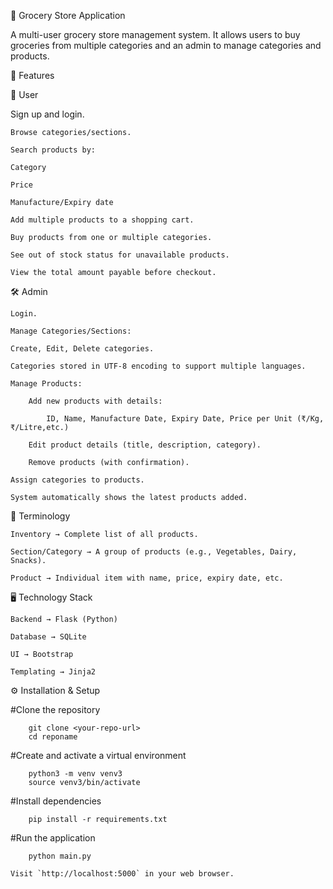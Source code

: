 🛒 Grocery Store Application
 
 A multi-user grocery store management system.
 It allows users to buy groceries from multiple categories and an admin to manage 		categories and products.

🚀 Features

👤 User

Sign up and login.

	Browse categories/sections.
	
	Search products by:
	
	Category
	
	Price
	
	Manufacture/Expiry date
	
	Add multiple products to a shopping cart.
	
	Buy products from one or multiple categories.
	
	See out of stock status for unavailable products.
	
	View the total amount payable before checkout.

🛠️ Admin

	Login.

	Manage Categories/Sections:

	Create, Edit, Delete categories.

	Categories stored in UTF-8 encoding to support multiple languages.

	Manage Products:

		Add new products with details:

			ID, Name, Manufacture Date, Expiry Date, Price per Unit (₹/Kg, ₹/Litre,etc.)

		Edit product details (title, description, category).

		Remove products (with confirmation).

	Assign categories to products.

	System automatically shows the latest products added.

📖 Terminology

	Inventory → Complete list of all products.

	Section/Category → A group of products (e.g., Vegetables, Dairy, Snacks).

	Product → Individual item with name, price, expiry date, etc.

🖥️ Technology Stack

	Backend → Flask (Python)

	Database → SQLite

	UI → Bootstrap

	Templating → Jinja2

⚙️ Installation & Setup

#Clone the repository

		git clone <your-repo-url>
		cd reponame


#Create and activate a virtual environment

		python3 -m venv venv3
		source venv3/bin/activate


#Install dependencies

		pip install -r requirements.txt


#Run the application

		python main.py

	Visit `http://localhost:5000` in your web browser.
